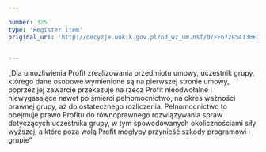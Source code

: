 ```yaml
---

number: 325
type: 'Register item'
original_uri: 'http://decyzje.uokik.gov.pl/nd_wz_um.nsf/0/FF672854130E328AC12572DD003294F1?OpenDocument'


---
```


„Dla umożliwienia Profit zrealizowania przedmiotu umowy, uczestnik grupy, którego dane osobowe wymienione są na pierwszej stronie umowy, poprzez jej zawarcie przekazuje na rzecz Profit nieodwołalne i niewygasające nawet po śmierci pełnomocnictwo, na okres ważności prawnej grupy, aż do ostatecznego rozliczenia. Pełnomocnictwo to obejmuje prawo Profitu do równoprawnego rozwiązywania spraw dotyczących uczestnika grupy, w tym spowodowanych okolicznościami siły wyższej, a które poza wolą Profit mogłyby przynieść szkody programowi i grupie”
